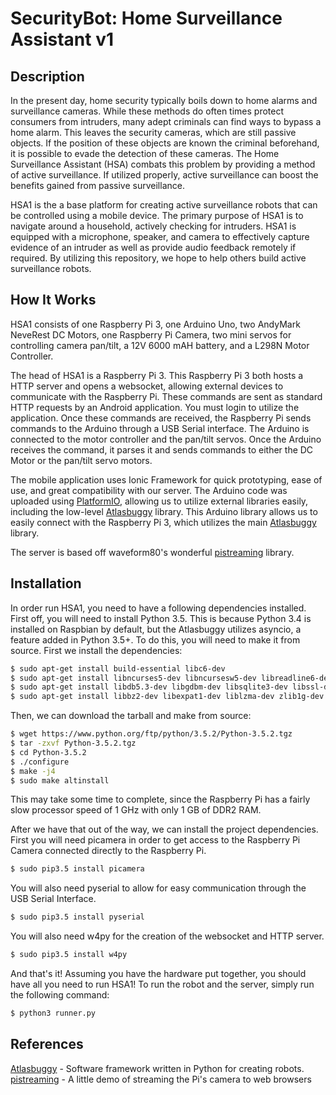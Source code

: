 # SecurityBot: Home Surveillance Assistant v1

## Description

In the present day, home security typically boils down to home alarms and surveillance cameras. While these methods do often times protect consumers from intruders, many adept criminals can find ways to bypass a home alarm. This leaves the security cameras, which are still passive objects. If the position of these objects are known the criminal beforehand, it is possible to evade the detection of these cameras. The Home Surveillance Assistant (HSA) combats this problem by providing a method of active surveillance. If utilized properly, active surveillance can boost the benefits gained from passive surveillance.

HSA1 is the a base platform for creating active surveillance robots that can be controlled using a mobile device. The primary purpose of HSA1 is to navigate around a household, actively checking for intruders. HSA1 is equipped with a microphone, speaker, and camera to effectively capture evidence of an intruder as well as provide audio feedback remotely if required. By utilizing this repository, we hope to help others build active surveillance robots.

## How It Works

HSA1 consists of one Raspberry Pi 3, one Arduino Uno, two AndyMark NeveRest DC Motors, one Raspberry Pi Camera, two mini servos for controlling camera pan/tilt, a 12V 6000 mAH battery, and a L298N Motor Controller.

The head of HSA1 is a Raspberry Pi 3. This Raspberry Pi 3 both hosts a HTTP server and opens a websocket, allowing external devices to communicate with the Raspberry Pi. These commands are sent as standard HTTP requests by an Android application. You must login to utilize the application. Once these commands are received, the Raspberry Pi sends commands to the Arduino through a USB Serial interface. The Arduino is connected to the motor controller and the pan/tilt servos. Once the Arduino receives the command, it parses it and sends commands to either the DC Motor or the pan/tilt servo motors.

The mobile application uses Ionic Framework for quick prototyping, ease of use, and great compatibility with our server. The Arduino code was uploaded using [PlatformIO](http://platformio.org/), allowing us to utilize external libraries easily, including the low-level [Atlasbuggy](https://github.com/AtlasBuggy/AtlasbuggyLowLevel/tree/master/Arduino/libraries/Atlasbuggy) library. This Arduino library allows us to easily connect with the Raspberry Pi 3, which utilizes the main [Atlasbuggy](https://github.com/Atlasbuggy/atlasbuggy) library.

The server is based off waveform80's wonderful [pistreaming](https://github.com/waveform80/pistreaming) library.

## Installation

In order run HSA1, you need to have a following dependencies installed. First off, you will need to install Python 3.5. This is because Python 3.4 is installed on Raspbian by default, but the Atlasbuggy utilizes asyncio, a feature added in Python 3.5+. To do this, you will need to make it from source. First we install the dependencies:

```bash
$ sudo apt-get install build-essential libc6-dev
$ sudo apt-get install libncurses5-dev libncursesw5-dev libreadline6-dev
$ sudo apt-get install libdb5.3-dev libgdbm-dev libsqlite3-dev libssl-dev
$ sudo apt-get install libbz2-dev libexpat1-dev liblzma-dev zlib1g-dev
```

Then, we can download the tarball and make from source:

```bash
$ wget https://www.python.org/ftp/python/3.5.2/Python-3.5.2.tgz
$ tar -zxvf Python-3.5.2.tgz
$ cd Python-3.5.2
$ ./configure
$ make -j4
$ sudo make altinstall
```
This may take some time to complete, since the Raspberry Pi has a fairly slow processor speed of 1 GHz with only 1 GB of DDR2 RAM.

After we have that out of the way, we can install the project dependencies. First you will need picamera in order to get access to the Raspberry Pi Camera connected directly to the Raspberry Pi.

```bash
$ sudo pip3.5 install picamera
```

You will also need pyserial to allow for easy communication through the USB Serial Interface.

```bash
$ sudo pip3.5 install pyserial
```

You will also need w4py for the creation of the websocket and HTTP server.

```bash
$ sudo pip3.5 install w4py
```

And that's it! Assuming you have the hardware put together, you should have all you need to run HSA1! To run the robot and the server, simply run the following command:

```bash
$ python3 runner.py
```

## References

[Atlasbuggy](https://github.com/AtlasBuggy/atlasbuggy) - Software framework written in Python for creating robots.
[pistreaming](https://github.com/waveform80/pistreaming) - A little demo of streaming the Pi's camera to web browsers
